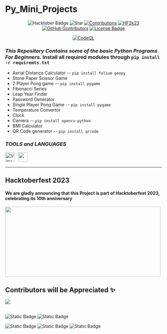 # Py_Mini_Projects  

<div align="center">

<img src="https://img.shields.io/badge/Hacktoberfest-2023-blue" alt="Hacktober Badge"/>
 <img src="https://img.shields.io/static/v1?label=%F0%9F%8C%9F&message=If you like it&color=800080" alt="Star"/>
 <a href="https://github.com/InvisiblePro/" ><img src="https://img.shields.io/badge/Contributions-Welcome-violet.svg?logo=github" alt="Contributions" /></a>
 <a href="https://github.com/InvisiblePro/" ><img src="https://img.shields.io/badge/Hacktoberfest--Accepted-blue" alt="HF2k23" /></a>
 
 
 <a href="https://github.com/InvisiblePro/Py_Mini_Projects/graphs/contributors">
 <img alt="GitHub Gontributors" src="https://img.shields.io/github/contributors/InvisiblePro/Py_Mini_Projects?color=00008b"></a>
 <a href="https://github.com/InvisiblePro/Py_Mini_Projects/blob/master/LICENSE"><img src="https://img.shields.io/github/license/InvisiblePro/Py_Mini_Projects?color=00bfff" alt="License Badge"/></a>
 
[![CodeQL](https://github.com/InvisiblePro/Py_Mini_Projects/actions/workflows/codeql.yml/badge.svg)](https://github.com/InvisiblePro/Py_Mini_Projects/actions/workflows/codeql.yml)

</div>


### _This Repository Contains some of the basic Python Programs For Beginners._ Install all required modules through `pip install -r requiremts.txt`


- Aerial Distance Calculator -- `pip install folium geopy`
- Stone Paper Scissor Game
- 2 Player Pong game -- `pip install pygame`
- Fibonacci Series
- Leap Year Finder
- Password Generator
- Single Player Pong Game -- `pip install pygame`
- Temperature Convertor 
- Clock
- Camera -- `pip install opencv-python`
- BMI Calculator
- QR Code generator -- `pip install qrcode`

### *TOOLS and LANGUAGES* 

[<img alt="Visual Studio Code" src="https://cdn.icon-icons.com/icons2/2107/PNG/512/file_type_vscode_icon_130084.png" width="30px" />](https://code.visualstudio.com/) &nbsp;  [<img src="https://cdn.iconscout.com/icon/free/png-256/python-3521655-2945099.png" width="30px" />](https://www.python.org/)

<hr>

## Hacktoberfest 2023
#### We are gladly announcing that this Project is part of Hacktoberfest 2023, celebrating its 10th anniversary
<img src="https://hacktoberfest.com/_next/static/media/opengraph.e5fafe07.png" width=500 height="225"/>

## Contributors will be Appreciated ✨

<a href="https://github.com/InvisiblePro/CV_Projects/graphs/contributors">
  <img src="https://contrib.rocks/image?repo=InvisiblePro/Py_Mini_Projects" />
</a>


<br>
<br/>


![Static Badge](https://img.shields.io/badge/Language-Python-blue?logo=python)
![Static Badge](https://img.shields.io/badge/Hacktoberfest--Accepted-cyan)


![Static Badge](https://img.shields.io/badge/Owner-InvisiblePro-purple?logo=github)
![Static Badge](https://img.shields.io/badge/Collaborator-Idhant--6-lightblue?logo=github)
![Static Badge](https://img.shields.io/badge/Collaborator-MrB141107-lightblue?logo=github)

